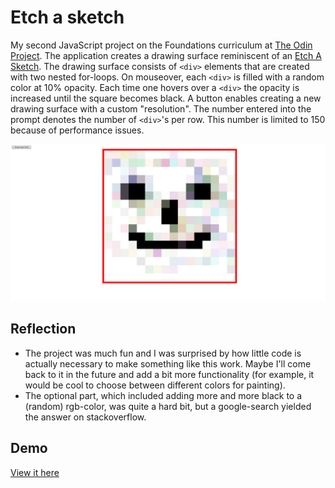 # Etch a sketch

My second JavaScript project on the Foundations curriculum at [The Odin Project](https://www.theodinproject.com). The application creates a drawing surface reminiscent of an [Etch A Sketch](https://en.wikipedia.org/wiki/Etch_A_Sketch). The drawing surface consists of `<div>` elements that are created with two nested for-loops. On mouseover, each `<div>` is filled with a random color at 10% opacity. Each time one hovers over a `<div>` the opacity is increased until the square becomes black. A button enables creating a new drawing surface with a custom "resolution". The number entered into the prompt denotes the number of `<div>`'s per row. This number is limited to 150 because of performance issues.

![Screenshot](screenshot.png)

## Reflection

- The project was much fun and I was surprised by how little code is actually necessary to make something like this work. Maybe I'll come back to it in the future and add a bit more functionality (for example, it would be cool to choose between different colors for painting).
- The optional part, which included adding more and more black to a (random) rgb-color, was quite a hard bit, but a google-search yielded the answer on stackoverflow.

## Demo

[View it here](https://reinimax.github.io/etch-a-sketch/)
